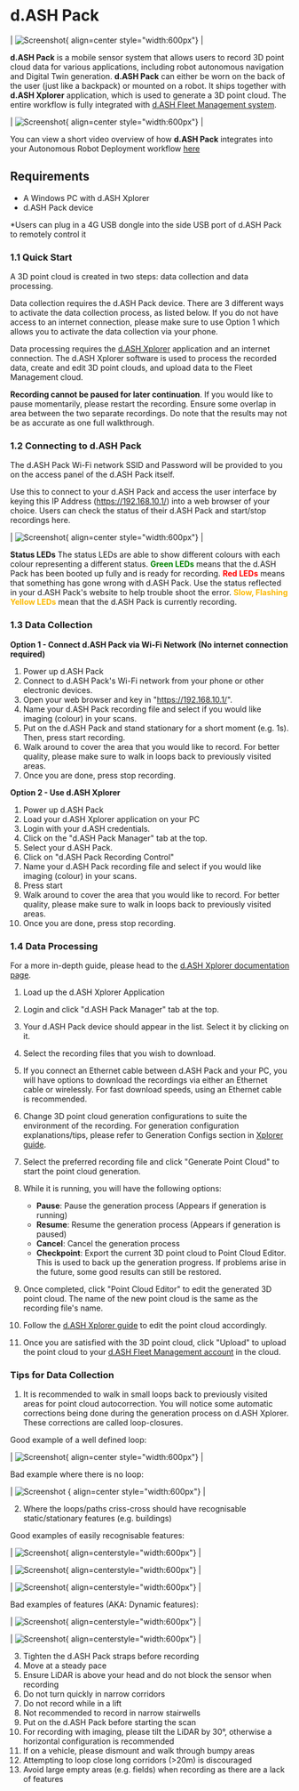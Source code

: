 # d.ASH Pack

| ![Screenshot](img/device.jpg){ align=center style="width:600px"} |

**d.ASH Pack** is a mobile sensor system that allows users to record 3D point cloud data for various applications, including robot autonomous navigation and Digital Twin generation. **d.ASH Pack** can either be worn on the back of the user (just like a backpack) or mounted on a robot. It ships together with **d.ASH Xplorer** application, which is used to generate a 3D point cloud. The entire workflow is fully integrated with [d.ASH Fleet Management system](https://www.dconstruct.co/products).

| ![Screenshot](img/d.ASHPackManager/d.ASHPack.img.jpg){ align=center style="width:600px"} |

You can view a short video overview of how **d.ASH Pack** integrates into your Autonomous Robot Deployment workflow [here](https://youtu.be/9q2ROiMkSFI)

## Requirements

- A Windows PC with d.ASH Xplorer
- d.ASH Pack device

*Users can plug in a 4G USB dongle into the side USB port of d.ASH Pack to remotely control it

### 1.1 Quick Start

A 3D point cloud is created in two steps: data collection and data processing.

Data collection requires the d.ASH Pack device. There are 3 different ways to activate the data collection process, as listed below. If you do not have access to an internet connection, please make sure to use Option 1 which allows you to activate the data collection via your phone.

Data processing requires the [d.ASH Xplorer](https://dconstruct-tech.github.io/dash-sdk/dash-pack/dash-xplorer/) application and an internet connection. The d.ASH Xplorer software is used to process the recorded data, create and edit 3D point clouds, and upload data to the Fleet Management cloud.

**Recording cannot be paused for later continuation**. If you would like to pause momentarily, please restart the recording. Ensure some overlap in area between the two separate recordings. Do note that the results may not be as accurate as one full walkthrough.

### 1.2 Connecting to d.ASH Pack
The d.ASH Pack Wi-Fi network SSID and Password will be provided to you on the access panel of the d.ASH Pack itself.

<!-- Insert image here -->

Use this to connect to your d.ASH Pack and access the user interface by keying this IP Address (https://192.168.10.1/) into a web browser of your choice. Users can check the status of their d.ASH Pack and start/stop recordings here.

| ![Screenshot](img/d.ASHPackManager/d.ASHPack-userinterface.jpg){ align=center style="width:600px"} |

**Status LEDs**
The status LEDs are able to show different colours with each colour representing a different status.
**<span style="color:green">Green LEDs</span>** means that the d.ASH Pack has been booted up fully and is ready for recording.
**<span style="color:red">Red LEDs</span>** means that something has gone wrong with d.ASH Pack. Use the status reflected in your d.ASH Pack's website to help trouble shoot the error.
**<span style="color:#fcba03">Slow, Flashing Yellow LEDs</span>** mean that the d.ASH Pack is currently recording.

### 1.3 Data Collection

**Option 1 - Connect d.ASH Pack via Wi-Fi Network (No internet connection required)**

1. Power up d.ASH Pack
2. Connect to d.ASH Pack's Wi-Fi network from your phone or other electronic devices.
3. Open your web browser and key in "https://192.168.10.1/".
4. Name your d.ASH Pack recording file and select if you would like imaging (colour) in your scans.
5. Put on the d.ASH Pack and stand stationary for a short moment (e.g. 1s). Then, press start recording.
6. Walk around to cover the area that you would like to record. For better quality, please make sure to walk in loops back to previously visited areas.
7. Once you are done, press stop recording.

**Option 2 - Use d.ASH Xplorer**

1. Power up d.ASH Pack
2. Load your d.ASH Xplorer application on your PC
3. Login with your d.ASH credentials.
4. Click on the "d.ASH Pack Manager" tab at the top.
5. Select your d.ASH Pack.
6. Click on "d.ASH Pack Recording Control"
7. Name your d.ASH Pack recording file and select if you would like imaging (colour) in your scans.
8. Press start
9. Walk around to cover the area that you would like to record. For better quality, please make sure to walk in loops back to previously visited areas.
10. Once you are done, press stop recording.

### 1.4 Data Processing

For a more in-depth guide, please head to the [d.ASH Xplorer documentation page](https://dconstruct-tech.github.io/dash-sdk/dash-pack/dash-xplorer/).

1. Load up the d.ASH Xplorer Application
2. Login and click "d.ASH Pack Manager" tab at the top.
3. Your d.ASH Pack device should appear in the list. Select it by clicking on it.
4. Select the recording files that you wish to download.
5. If you connect an Ethernet cable between d.ASH Pack and your PC, you will have options to download the recordings via either an Ethernet cable or wirelessly. For fast download speeds, using an Ethernet cable is recommended.
6. Change 3D point cloud generation configurations to suite the environment of the recording. For generation configuration explanations/tips, please refer to Generation Configs section in [Xplorer guide](https://dconstruct-tech.github.io/dash-sdk/dash-pack/dash-xplorer/#210-3d-point-cloud-generation).
7. Select the preferred recording file and click "Generate Point Cloud" to start the point cloud generation.
8. While it is running, you will have the following options:
    <ul>
        <li><strong>Pause</strong>: Pause the generation process (Appears if generation is running)</li>
        <li><strong>Resume</strong>: Resume the generation process (Appears if generation is paused)</li>
        <li><strong>Cancel</strong>: Cancel the generation process</li>
        <li><strong>Checkpoint</strong>: Export the current 3D point cloud to Point Cloud Editor. This is used to back up the generation progress. If problems arise in the future, some good results can still be restored.</li>
    </ul>

9. Once completed, click "Point Cloud Editor" to edit the generated 3D point cloud. The name of the new point cloud is the same as the recording file's name.
10. Follow the [d.ASH Xplorer guide](https://dconstruct-tech.github.io/dash-sdk/dash-pack/dash-xplorer/#22-point-cloud-editor) to edit the point cloud accordingly.
11. Once you are satisfied with the 3D point cloud, click "Upload" to upload the point cloud to your [d.ASH Fleet Management account](https://www.dconstruct.co/products) in the cloud.

### Tips for Data Collection

1. It is recommended to walk in small loops back to previously visited areas for point cloud autocorrection. You will notice some automatic corrections being done during the generation process on d.ASH Xplorer. These corrections are called loop-closures.

Good example of a well defined loop:

| ![Screenshot](img/d.ASHPackManager/d.ASHPack-goodloopclosure.png){ align=center style="width:600px"} |


Bad example where there is no loop:

| ![Screenshot](img/d.ASHPackManager/d.ASHPack-badloopclosure.png) { align=center style="width:600px"} |


2. Where the loops/paths criss-cross should have recognisable static/stationary features (e.g. buildings)

Good examples of easily recognisable features:

| ![Screenshot](img/d.ASHPackManager/d.ASHPack-stationaryfeature.jfif){ align=centerstyle="width:600px"} |

| ![Screenshot](img/d.ASHPackManager/d.ASHPack-stationaryfeature(2).jfif){ align=centerstyle="width:600px"} |

| ![Screenshot](img/d.ASHPackManager/d.ASHPack-stationaryfeature(3).jfif){ align=centerstyle="width:600px"} |



Bad examples of features (AKA: Dynamic features):

| ![Screenshot](img/d.ASHPackManager/d.ASHPack-badfeature.jfif){ align=centerstyle="width:600px"} | 

| ![Screenshot](img/d.ASHPackManager/d.ASHPack-badfeature(2).jfif){ align=centerstyle="width:600px"} |


3. Tighten the d.ASH Pack straps before recording
4. Move at a steady pace
5. Ensure LiDAR is above your head and do not block the sensor when recording
6. Do not turn quickly in narrow corridors
7. Do not record while in a lift
8. Not recommended to record in narrow stairwells
9. Put on the d.ASH Pack before starting the scan
10. For recording with imaging, please tilt the LiDAR by 30°, otherwise a horizontal configuration is recommended
11. If on a vehicle, please dismount and walk through bumpy areas
12. Attempting to loop close long corridors (>20m) is discouraged
13. Avoid large empty areas (e.g. fields) when recording as there are a lack of features
